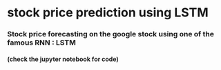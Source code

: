 # stock price prediction using LSTM

### Stock price forecasting on the google stock using one of the famous RNN : LSTM 
#### (check the jupyter notebook for code)

